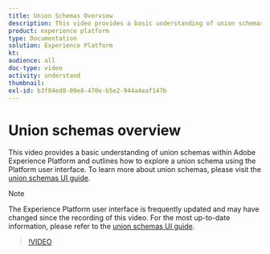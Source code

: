 ```yaml
---
title: Union Schemas Overview
description: This video provides a basic understanding of union schemas within Adobe Experience Platform and outlines how to explore a union schema using the Platform UI.
product: experience platform
type: Documentation
solution: Experience Platform
kt: 
audience: all
doc-type: video
activity: understand
thumbnail:
exl-id: b3f84ed8-09e8-470e-b5e2-944a4eaf147b
---
```

# Union schemas overview

This video provides a basic understanding of union schemas within Adobe Experience Platform and outlines how to explore a union schema using the Platform user interface. To learn more about union schemas, please visit the [union schemas UI guide](../ui/union-schema.md). 

>[!NOTE]
>
>The Experience Platform user interface is frequently updated and may have changed since the recording of this video. For the most up-to-date information, please refer to the [union schemas UI guide](../ui/union-schema.md). 

>[!VIDEO](https://video.tv.adobe.com/v/329940?quality=12&learn=on&captions=eng)
